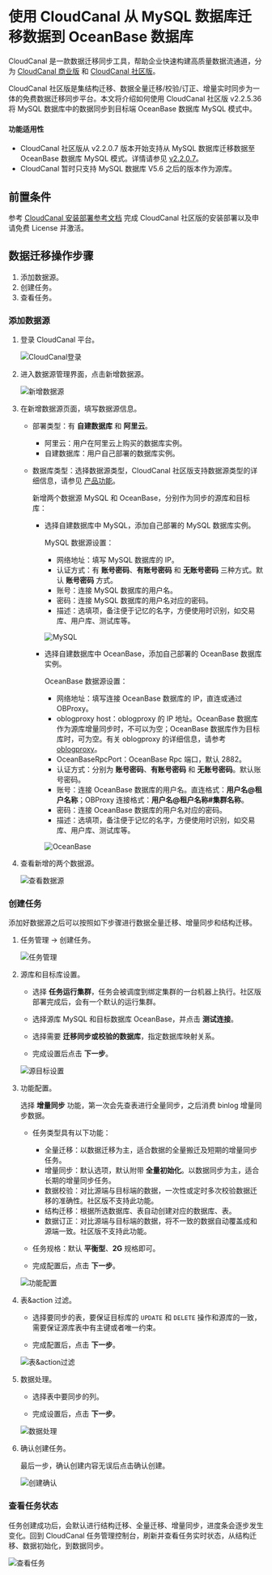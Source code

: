 # 使用 CloudCanal 从 MySQL 数据库迁移数据到 OceanBase 数据库

CloudCanal 是一款数据迁移同步工具，帮助企业快速构建高质量数据流通道，分为 [CloudCanal 商业版](https://www.clougence.com/cc-doc/business/intro/product_intro/) 和 [CloudCanal 社区版](https://www.clougence.com/cc-doc/intro/product_intro)。

CloudCanal 社区版是集结构迁移、数据全量迁移/校验/订正、增量实时同步为一体的免费数据迁移同步平台。本文将介绍如何使用 CloudCanal 社区版 v2.2.5.36 将 MySQL 数据库中的数据同步到目标端 OceanBase 数据库 MySQL 模式中。

  <main id="notice" >
    <h4>功能适用性</h4>
    <ul>
    <li>CloudCanal 社区版从 v2.2.0.7 版本开始支持从 MySQL 数据库迁移数据至 OceanBase 数据库 MySQL 模式。详情请参见 <a href="https://www.clougence.com/cc-doc/releaseNote/rn-cloudcanal-2-2-0-7">v2.2.0.7</a>。</li>
    <li>CloudCanal 暂时只支持 MySQL 数据库 V5.6 之后的版本作为源库。</li>
    </ul>
  </main>

## 前置条件

参考 [CloudCanal 安装部署参考文档](https://www.clougence.com/cc-doc/operation/install_linux/) 完成 CloudCanal 社区版的安装部署以及申请免费 License 并激活。

## 数据迁移操作步骤

1. 添加数据源。
2. 创建任务。
3. 查看任务。

### 添加数据源

1. 登录 CloudCanal 平台。

    ![CloudCanal登录](https://obbusiness-private.oss-cn-shanghai.aliyuncs.com/doc/img/observer-enterprise/V4.0.0/data-migration/CloudCanal/%E7%99%BB%E5%BD%95CloudCanal.png)

2. 进入数据源管理界面，点击新增数据源。

   ![新增数据源](https://obbusiness-private.oss-cn-shanghai.aliyuncs.com/doc/img/observer-enterprise/V4.0.0/data-migration/CloudCanal/cloudcanal2.2.5.36/1%E6%96%B0%E5%A2%9E%E6%95%B0%E6%8D%AE%E6%BA%90.png)

3. 在新增数据源页面，填写数据源信息。

   * 部署类型：有 **自建数据库** 和 **阿里云**。

     * 阿里云：用户在阿里云上购买的数据库实例。
     * 自建数据库：用户自己部署的数据库实例。

   * 数据库类型：选择数据源类型，CloudCanal 社区版支持数据源类型的详细信息，请参见 [产品功能](https://www.clougence.com/cc-doc/intro/product_func)。

      新增两个数据源 MySQL 和 OceanBase，分别作为同步的源库和目标库：

      * 选择自建数据库中 MySQL，添加自己部署的 MySQL 数据库实例。

         MySQL 数据源设置：

         * 网络地址：填写 MySQL 数据库的 IP。
         * 认证方式：有 **账号密码**、**有账号密码** 和 **无账号密码** 三种方式。默认 **账号密码** 方式。
         * 账号：连接 MySQL 数据库的用户名。
         * 密码：连接 MySQL 数据库的用户名对应的密码。
         * 描述：选填项，备注便于记忆的名字，方便使用时识别，如交易库、用户库、测试库等。

        ![MySQL](https://obbusiness-private.oss-cn-shanghai.aliyuncs.com/doc/img/observer-enterprise/V4.0.0/data-migration/CloudCanal/cloudcanal2.2.5.36/2MySQL%E6%BA%90%E5%BA%93.png)

      * 选择自建数据库中 OceanBase，添加自己部署的 OceanBase 数据库实例。

         OceanBase 数据源设置：

         * 网络地址：填写连接 OceanBase 数据库的 IP，直连或通过 OBProxy。
         * oblogproxy host：oblogproxy 的 IP 地址。OceanBase 数据库作为源库增量同步时，不可以为空；OceanBase 数据库作为目标库时，可为空。有关 oblogproxy 的详细信息，请参考 [oblogproxy](http://11.124.9.83:19898/obdoc/oms-enterprise/V3.4.0/zh-CN/index.html#/5.1.install-oblogproxy.html)。
         * OceanBaseRpcPort：OceanBase Rpc 端口，默认 2882。
         * 认证方式：分别为 **账号密码**、**有账号密码** 和 **无账号密码**。默认账号密码。
         * 账号：连接 OceanBase 数据库的用户名。直连格式：**用户名@租户名称**；OBProxy 连接格式：**用户名@租户名称#集群名称**。
         * 密码：连接 OceanBase 数据库的用户名对应的密码。
         * 描述：选填项，备注便于记忆的名字，方便使用时识别，如交易库、用户库、测试库等。

        ![OceanBase](https://obbusiness-private.oss-cn-shanghai.aliyuncs.com/doc/img/observer-enterprise/V4.0.0/data-migration/CloudCanal/cloudcanal2.2.5.36/3OB%E7%9B%AE%E6%A0%87%E5%BA%93.png)

4. 查看新增的两个数据源。

   ![查看数据源](https://obbusiness-private.oss-cn-shanghai.aliyuncs.com/doc/img/observer-enterprise/V4.0.0/data-migration/CloudCanal/cloudcanal2.2.5.36/4%E6%95%B0%E6%8D%AE%E6%BA%90%E5%B1%95%E7%A4%BA.png)

### 创建任务

添加好数据源之后可以按照如下步骤进行数据全量迁移、增量同步和结构迁移。

1. 任务管理 -> 创建任务。

   ![任务管理](https://obbusiness-private.oss-cn-shanghai.aliyuncs.com/doc/img/observer-enterprise/V4.0.0/data-migration/CloudCanal/cloudcanal2.2.5.36/5%E4%BB%BB%E5%8A%A1%E7%AE%A1%E7%90%86.png)

2. 源库和目标库设置。

   * 选择 **任务运行集群**，任务会被调度到绑定集群的一台机器上执行。社区版部署完成后，会有一个默认的运行集群。

   * 选择源库 MySQL 和目标数据库 OceanBase，并点击 **测试连接**。

   * 选择需要 **迁移同步或校验的数据库**，指定数据库映射关系。

   * 完成设置后点击 **下一步**。

   ![源目标设置](https://obbusiness-private.oss-cn-shanghai.aliyuncs.com/doc/img/observer-enterprise/V4.0.0/data-migration/CloudCanal/cloudcanal2.2.5.36/6%E6%BA%90%E7%9B%AE%E6%A0%87%E8%AE%BE%E7%BD%AEmysql-to-ob.png)

3. 功能配置。

   选择 **增量同步** 功能，第一次会先查表进行全量同步，之后消费 binlog 增量同步数据。

   * 任务类型具有以下功能：

     * 全量迁移：以数据迁移为主，适合数据的全量搬迁及短期的增量同步任务。
     * 增量同步：默认选项，默认附带 **全量初始化**。以数据同步为主，适合长期的增量同步任务。
     * 数据校验：对比源端与目标端的数据，一次性或定时多次校验数据迁移的准确性。社区版不支持此功能。
     * 结构迁移：根据所选数据库、表自动创建对应的数据库、表。
     * 数据订正：对比源端与目标端的数据，将不一致的数据自动覆盖成和源端一致。社区版不支持此功能。

   * 任务规格：默认 **平衡型**、**2G** 规格即可。

   * 完成配置后，点击 **下一步**。

   ![功能配置](https://obbusiness-private.oss-cn-shanghai.aliyuncs.com/doc/img/observer-enterprise/V4.0.0/data-migration/CloudCanal/cloudcanal2.2.5.36/7%E5%8A%9F%E8%83%BD%E9%85%8D%E7%BD%AE.png)

4. 表&action 过滤。

   * 选择要同步的表，要保证目标库的 `UPDATE` 和 `DELETE` 操作和源库的一致，需要保证源库表中有主键或者唯一约束。

   * 完成配置后，点击 **下一步**。

   ![表&action过滤](https://obbusiness-private.oss-cn-shanghai.aliyuncs.com/doc/img/observer-enterprise/V4.0.0/data-migration/CloudCanal/cloudcanal2.2.5.36/8%E8%A1%A8%26action%E8%BF%87%E6%BB%A4_%E5%A2%9E%E9%87%8F%E5%90%8C%E6%AD%A5.png)

5. 数据处理。

   * 选择表中要同步的列。

   * 完成设置后，点击 **下一步**。

   ![数据处理](https://obbusiness-private.oss-cn-shanghai.aliyuncs.com/doc/img/observer-enterprise/V4.0.0/data-migration/CloudCanal/cloudcanal2.2.5.36/9%E6%95%B0%E6%8D%AE%E5%A4%84%E7%90%86.png)

6. 确认创建任务。

   最后一步，确认创建内容无误后点击确认创建。

    ![创建确认](https://obbusiness-private.oss-cn-shanghai.aliyuncs.com/doc/img/observer-enterprise/V4.0.0/data-migration/CloudCanal/cloudcanal2.2.5.36/10%E7%A1%AE%E8%AE%A4%E5%88%9B%E5%BB%BA%E4%BB%BB%E5%8A%A1.png)

### 查看任务状态

任务创建成功后，会默认进行结构迁移、全量迁移、增量同步，进度条会逐步发生变化。回到 CloudCanal 任务管理控制台，刷新并查看任务实时状态，从结构迁移、数据初始化，到数据同步。

![查看任务](https://obbusiness-private.oss-cn-shanghai.aliyuncs.com/doc/img/observer-enterprise/V4.0.0/data-migration/CloudCanal/cloudcanal2.2.5.36/11%E6%9F%A5%E7%9C%8B%E4%BB%BB%E5%8A%A1.png)
